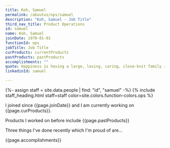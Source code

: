 ```yaml
---
title: Koh, Samuel
permalink: /aboutus/ops/samuel
description: "Koh, Samuel - Job Title"
third_nav_title: Product Operations
id: samuel
name: Koh, Samuel
joinDate: 1970-01-01
functionId: ops
jobTitle: Job Title
curProducts: currentProducts
pastProducts: pastProducts
accomplishments: ""
quote: Happiness is having a large, loving, caring, close-knit family in another city.
linkedinId: samuel

---
```


{%- assign staff = site.data.people | find: "id", "samuel" -%}
{% include staff_heading.html staff=staff color=site.colors.function-colors.ops %}

<p>I joined since {{page.joinDate}} and I am currently working on {{page.curProducts}}.</p>

<p>Products I worked on before include {{page.pastProducts}}</p>

<p>Three things I've done recently which I'm proud of are...</p>
{{page.accomplishments}}
